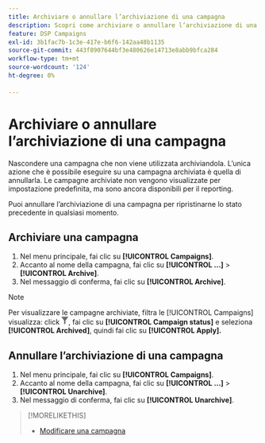 ```yaml
---
title: Archiviare o annullare l’archiviazione di una campagna
description: Scopri come archiviare o annullare l’archiviazione di una campagna.
feature: DSP Campaigns
exl-id: 3b1fac7b-1c3e-417e-b6f6-142aa48b1135
source-git-commit: 443f8907644bf3e480626e14713e8abb9bfca284
workflow-type: tm+mt
source-wordcount: '124'
ht-degree: 0%

---
```


# Archiviare o annullare l’archiviazione di una campagna

Nascondere una campagna che non viene utilizzata archiviandola. L’unica azione che è possibile eseguire su una campagna archiviata è quella di annullarla. Le campagne archiviate non vengono visualizzate per impostazione predefinita, ma sono ancora disponibili per il reporting.

Puoi annullare l’archiviazione di una campagna per ripristinarne lo stato precedente in qualsiasi momento.

## Archiviare una campagna

1. Nel menu principale, fai clic su **[!UICONTROL Campaigns]**.
1. Accanto al nome della campagna, fai clic su  **[!UICONTROL ...]** > **[!UICONTROL Archive]**.
1. Nel messaggio di conferma, fai clic su **[!UICONTROL Archive]**.

>[!NOTE]
>
>Per visualizzare le campagne archiviate, filtra le [!UICONTROL Campaigns] visualizza: click ![Pulsante Filtro](/help/dsp/assets/filter.png), fai clic su **[!UICONTROL Campaign status]** e seleziona **[!UICONTROL Archived]**, quindi fai clic su **[!UICONTROL Apply].**

## Annullare l’archiviazione di una campagna

1. Nel menu principale, fai clic su **[!UICONTROL Campaigns]**.
1. Accanto al nome della campagna, fai clic su  **[!UICONTROL ...]** > **[!UICONTROL Unarchive]**.
1. Nel messaggio di conferma, fai clic su **[!UICONTROL Unarchive]**.

>[!MORELIKETHIS]
>
>* [Modificare una campagna](campaign-edit.md)

